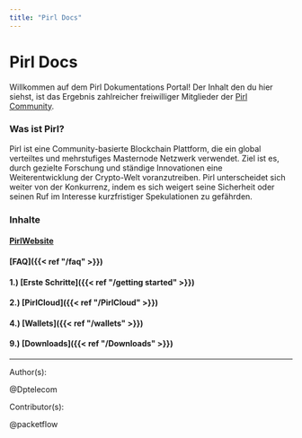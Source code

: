 ```yaml
---
title: "Pirl Docs"
---
```


# Pirl Docs

Willkommen auf dem Pirl Dokumentations Portal! Der Inhalt den du hier siehst, ist das Ergebnis zahlreicher freiwilliger Mitglieder der [Pirl Community](https://discord.gg/ZSAzcmn).

### Was ist Pirl?

Pirl ist eine Community-basierte Blockchain Plattform, die ein global verteiltes und mehrstufiges Masternode Netzwerk verwendet. Ziel ist es, durch gezielte Forschung und ständige Innovationen eine Weiterentwicklung der Crypto-Welt voranzutreiben. Pirl unterscheidet sich weiter von der Konkurrenz, indem es sich weigert seine Sicherheit oder seinen Ruf im Interesse kurzfristiger Spekulationen zu gefährden.

### Inhalte

#### [PirlWebsite](https://pirl.io/en/ "PirlWebsite")

#### [FAQ]({{< ref "/faq" >}})

#### 1.) [Erste Schritte]({{< ref "/getting started" >}})

#### 2.) [PirlCloud]({{< ref "/PirlCloud" >}})

#### 4.) [Wallets]({{< ref "/wallets" >}})

#### 9.) [Downloads]({{< ref "/Downloads" >}})


---
Author(s):

@Dptelecom

Contributor(s):

@packetflow
